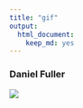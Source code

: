 ```yaml
---
title: "gif"
output:
  html_document:
    keep_md: yes
---
```



### Daniel Fuller

![](https://media.giphy.com/media/l44QqOHp4RuFEOxMc/giphy.gif)
